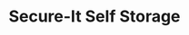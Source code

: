 ---
title: "Secure-It Self Storage"
url: /spokane-valley/secure-it-self-storage/
shop: storage rental
---